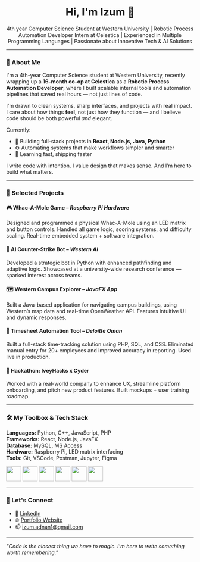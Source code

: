 <!-- Banner -->
<h1 align="center">Hi, I'm Izum 👋</h1>
<p align="center">
  4th year Computer Science Student at Western University | Robotic Process Automation Developer Intern at Celestica | Experienced in Multiple Programming Languages | Passionate about Innovative Tech & AI Solutions
</p>

---

### 🧠 About Me

I'm a 4th-year Computer Science student at Western University, recently wrapping up a **16-month co-op at Celestica** as a **Robotic Process Automation Developer**, where I built scalable internal tools and automation pipelines that saved real hours — not just lines of code.

I'm drawn to clean systems, sharp interfaces, and projects with real impact. I care about how things **feel**, not just how they function — and I believe code should be both powerful *and* elegant.

Currently:
- 🔧 Building full-stack projects in **React, Node.js, Java, Python**
- ⚙️ Automating systems that make workflows simpler and smarter
- 🧠 Learning fast, shipping faster

I write code with intention. I value design that makes sense. And I’m here to build what matters.

---

### 🚀 Selected Projects

#### 🎮 **Whac-A-Mole Game** – *Raspberry Pi Hardware*
Designed and programmed a physical Whac-A-Mole using an LED matrix and button controls. Handled all game logic, scoring systems, and difficulty scaling. Real-time embedded system + software integration.

#### 🧠 **AI Counter-Strike Bot** – *Western AI*
Developed a strategic bot in Python with enhanced pathfinding and adaptive logic. Showcased at a university-wide research conference — sparked interest across teams.

#### 🗺️ **Western Campus Explorer** – *JavaFX App*
Built a Java-based application for navigating campus buildings, using Western’s map data and real-time OpenWeather API. Features intuitive UI and dynamic responses.

#### 💼 **Timesheet Automation Tool** – *Deloitte Oman*
Built a full-stack time-tracking solution using PHP, SQL, and CSS. Eliminated manual entry for 20+ employees and improved accuracy in reporting. Used live in production.

#### 🧠 **Hackathon: IveyHacks x Cyder**
Worked with a real-world company to enhance UX, streamline platform onboarding, and pitch new product features. Built mockups + user training roadmap.

---


### 🛠️ My Toolbox &  Tech Stack

**Languages:** Python, C++, JavaScript, PHP  
**Frameworks:** React, Node.js, JavaFX  
**Database:** MySQL, MS Access  
**Hardware:** Raspberry Pi, LED matrix interfacing  
**Tools:** Git, VSCode, Postman, Jupyter, Figma

<p align="left">
  <img src="https://cdn.jsdelivr.net/gh/devicons/devicon/icons/python/python-original.svg" width="40" />
  <img src="https://cdn.jsdelivr.net/gh/devicons/devicon/icons/javascript/javascript-original.svg" width="40" />
  <img src="https://cdn.jsdelivr.net/gh/devicons/devicon/icons/cplusplus/cplusplus-original.svg" width="40" />
  <img src="https://cdn.jsdelivr.net/gh/devicons/devicon/icons/php/php-original.svg" width="40" />
  <img src="https://cdn.jsdelivr.net/gh/devicons/devicon/icons/java/java-original.svg" width="40" />
  <img src="https://cdn.jsdelivr.net/gh/devicons/devicon/icons/mysql/mysql-original.svg" width="40" />
</p>

---


### 🤝 Let's Connect

- 💼 [LinkedIn](https://www.linkedin.com/in/izum-adnan/)
- 🌐 [Portfolio Website](https://izum10.github.io/)
- 📫 izum.adnan1@gmail.com

---

<i>"Code is the closest thing we have to magic. I'm here to write something worth remembering."</i>
